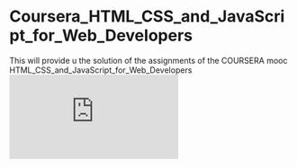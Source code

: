 # Coursera_HTML_CSS_and_JavaScript_for_Web_Developers
This will provide u the solution of the assignments of the COURSERA mooc HTML_CSS_and_JavaScript_for_Web_Developers
![Course Completion certificate](https://github.com/Bharatjawa2/Coursera_HTML_CSS_and_JavaScript_for_Web_Developers/files/14549524/Coursera.HTML.pdf)

